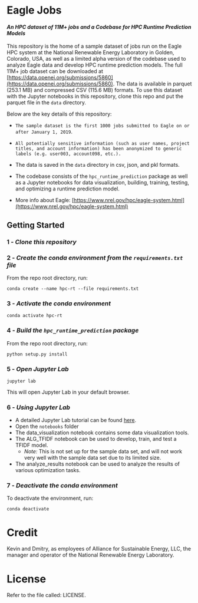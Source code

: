 # Eagle Jobs
#### *An HPC dataset of 11M+ jobs and a Codebase for HPC Runtime Prediction Models*
This repository is the home of a sample dataset of jobs run on the Eagle HPC system at the National Renewable Energy Laboratory in Golden, Colorado, USA, as well as a limited alpha version of the codebase used to analyze Eagle data and develop HPC runtime prediction models. The full 11M+ job dataset can be downloaded at [https://data.openei.org/submissions/5860](https://data.openei.org/submissions/5860). The data is available in parquet (253.1 MB) and compressed CSV (115.6 MB) formats. To use this dataset with the Jupyter notebooks in this repository, clone this repo and put the parquet file in the `data` directory.

Below are the key details of this repository:

* `The sample dataset is the first 1000 jobs submitted to Eagle on or after January 1, 2019`. 

* `All potentially sensitive information (such as user names, project titles, and account information) has been anonymized to generic labels (e.g. user003, account098, etc.).`

* The data is saved in the `data` directory in csv, json, and pkl formats.

* The codebase consists of the `hpc_runtime_prediction` package as well as a Jupyter notebooks for data visualization, building, training, testing, and optimizing a runtime prediction model.

* More info about Eagle: [https://www.nrel.gov/hpc/eagle-system.html](https://www.nrel.gov/hpc/eagle-system.html)

## Getting Started
### 1 - *Clone this repository*
### 2 -  *Create the conda environment from the `requirements.txt` file*
From the repo root directory, run:
```
conda create --name hpc-rt --file requirements.txt
```
### 3 - *Activate the conda environment*
```
conda activate hpc-rt
```
### 4 - *Build the `hpc_runtime_prediction` package*
From the repo root directory, run:
```
python setup.py install
```
### 5 - *Open Jupyter Lab*
```
jupyter lab
```
This will open Jupyter Lab in your default browser.
### 6 - *Using Jupyter Lab*
- A detailed Jupyter Lab tutorial can be found [here](https://jupyterlab.readthedocs.io/en/stable/).
- Open the `notebooks` folder
- The data_visualization notebook contains some data visualization tools.
- The ALG_TFIDF notebook can be used to develop, train, and test a TFIDF model.
    - *Note:* This is not set up for the sample data set, and will not work very well with the sample data set due to its limited size.
- The analyze_results notebook can be used to analyze the results of various optimization tasks.
  
### 7 - *Deactivate the conda environment*
To deactivate the environment, run:
```
conda deactivate
```

# Credit

Kevin and Dmitry, as employees of Alliance for Sustainable Energy, LLC, the manager and operator of the National Renewable Energy Laboratory.

# License

Refer to the file called: LICENSE.
